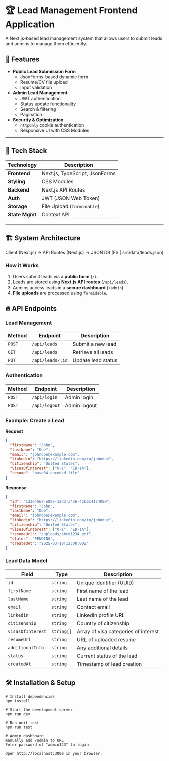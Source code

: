 # 🏆 Lead Management Frontend Application

A Next.js-based lead management system that allows users to submit leads and admins to manage them efficiently.

## 🚀 Features
- **Public Lead Submission Form**
  - JsonForms-based dynamic form  
  - Resume/CV file upload  
  - Input validation  
- **Admin Lead Management**
  - JWT authentication  
  - Status update functionality  
  - Search & filtering  
  - Pagination  
- **Security & Optimization**
  - `httpOnly` cookie authentication  
  - Responsive UI with CSS Modules  

---

## 📌 Tech Stack

| Technology      | Description |
|----------------|-------------|
| **Frontend**   | Next.js, TypeScript, JsonForms |
| **Styling**    | CSS Modules |
| **Backend**    | Next.js API Routes |
| **Auth**       | JWT (JSON Web Token) |
| **Storage**    | File Upload (`formidable`) |
| **State Mgmt** | Context API |

---

## 🏗️ System Architecture
Client (Next.js) -> API Routes (Next.js) -> JSON DB (FS | src/data/leads.json)

### **How it Works**
1. Users submit leads via a **public form** (`/`).
2. Leads are stored using **Next.js API routes** (`/api/leads`).
3. Admins access leads in a **secure dashboard** (`/admin`).
4. **File uploads** are processed using `formidable`.

## 🔥 API Endpoints

### **Lead Management**
| Method | Endpoint        | Description |
|--------|----------------|-------------|
| `POST` | `/api/leads`   | Submit a new lead |
| `GET`  | `/api/leads`   | Retrieve all leads |
| `PUT`  | `/api/leads/:id` | Update lead status |

### **Authentication**
| Method | Endpoint        | Description |
|--------|----------------|-------------|
| `POST` | `/api/login`   | Admin login |
| `POST` | `/api/logout`  | Admin logout |

### **Example: Create a Lead**
**Request**
```json
{
  "firstName": "John",
  "lastName": "Doe",
  "email": "johndoe@example.com",
  "linkedin": "https://linkedin.com/in/johndoe",
  "citizenship": "United States",
  "visasOfInterest": ["O-1", "EB-1A"],
  "resume": "base64_encoded_file"
}
```

**Response**
```json
{
  "id": "123e4567-e89b-12d3-a456-426614174000",
  "firstName": "John",
  "lastName": "Doe",
  "email": "johndoe@example.com",
  "linkedin": "https://linkedin.com/in/johndoe",
  "citizenship": "United States",
  "visasOfInterest": ["O-1", "EB-1A"],
  "resumeUrl": "/uploads/abcd1234.pdf",
  "status": "PENDING",
  "createdAt": "2025-03-10T12:00:00Z"
}
```

### **Lead Data Model**
| Field | Type | Description |
|--------|------|-------------|
| `id` | `string` | Unique identifier (UUID) |
| `firstName` | `string` | First name of the lead |
| `lastName` | `string` | Last name of the lead |
| `email` | `string` | Contact email |
| `linkedin` | `string` | LinkedIn profile URL |
| `citizenship` | `string` | Country of citizenship |
| `visasOfInterest` | `string[]` | Array of visa categories of interest |
| `resumeUrl` | `string` | URL of uploaded resume |
| `additionalInfo` | `string` | Any additional details |
| `status` | `string`| Current status of the lead |
| `createdAt` | `string` | Timestamp of lead creation |


## 🛠 Installation & Setup

```
# Install dependencies
npm install

# Start the development server
npm run dev

# Run unit test
npm run test

# Admin dashboard
manually add /admin to URL
Enter password of "admin123" to login

Open http://localhost:3000 in your browser.
```